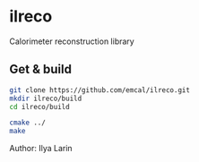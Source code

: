 # ilreco

Calorimeter reconstruction library

## Get & build

```bash
git clone https://github.com/emcal/ilreco.git
mkdir ilreco/build
cd ilreco/build

cmake ../
make

```

Author: Ilya Larin

